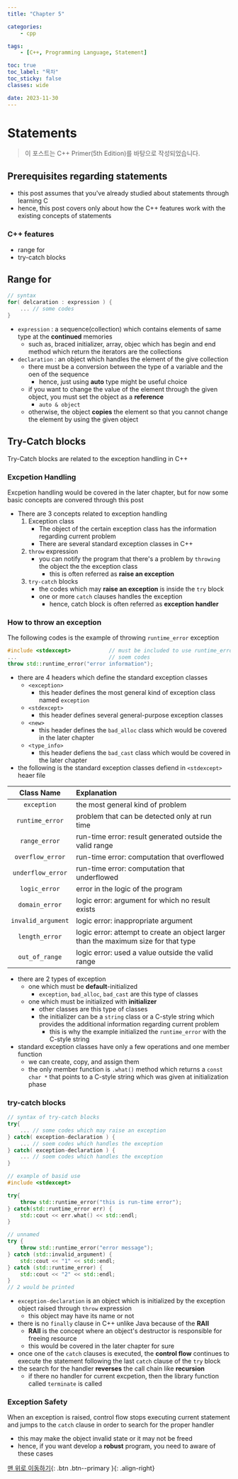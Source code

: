 ```yaml
---
title: "Chapter 5"

categories:
    - cpp

tags:
    - [C++, Programming Language, Statement]

toc: true
toc_label: "목차"
toc_sticky: false
classes: wide

date: 2023-11-30
---
```


# Statements

> 이 포스트는 C++ Primer(5th Edition)를 바탕으로 작성되었습니다.

## Prerequisites regarding statements
- this post assumes that you've already studied about statements through learning C
- hence, this post covers only about how the C++ features work with the existing concepts of statements 

### C++ features
- range for
- try-catch blocks

## Range for
```c++
// syntax
for( delcaration : expression ) {
    ... // some codes
} 
```
- `expression` : a sequence(collection) which contains elements of same type at the **continued** memories
    * such as, braced initializer, array, objec which has begin and end method which return the iterators are the collections
- `declaration` : an object which handles the element of the give collection
    * there must be a conversion between the type of a variable and the oen of the sequence
        + hence, just using **auto** type might be useful choice
    * if you want to change the value of the element through the given object, you must set the object as a **reference**
        + `auto & object`
    * otherwise, the object **copies** the element so that you cannot change the element by using the given object
    
## Try-Catch blocks
Try-Catch blocks are related to the exception handling in C++

### Excpetion Handling
Excpetion handling would be covered in the later chapter, but for now some basic concepts are convered through this post
- There are 3 concepts related to exception handling
    1. Exception class
        + The object of the certain exception class has the information regarding current problem
        + There are several standard exception classes in C++
    2. `throw` expression
        + you can notify the program that there's a problem by `throwing` the object the the exception class
            * this is often referred as **raise an exception**
    3. `try-catch` blocks
        + the codes which may **raise an exception** is inside the `try` block
        + one or more `catch` clauses handles the exception
            * hence, catch block is often referred as **exception handler**

### How to throw an exception
The following codes is the example of throwing `runtime_error` exception
```c++
#include <stdexcept>            // must be included to use runtime_error class
...                             // soem codes
throw std::runtime_error("error information");
```
- there are 4 headers which define the standard exception classes
    * `<exception>`
        + this header defines the most general kind of exception class named `exception`
    * `<stdexcept>`
        + this header defines several general-purpose exception classes
    * `<new>`
        + this header defines the `bad_alloc` class which would be covered in the later chapter
    *  `<type_info>`
        + this header defiens the `bad_cast` class  which would be covered in the later chapter
- the following is the standard exception classes defiend in `<stdexcept>` heaer file

|Class Name|Explanation|
|:---:|:---|
|`exception`|the most general kind of problem|
|`runtime_error`|problem that can be detected only at run time|
|`range_error`|run-time error: result generated outside the valid range|
|`overflow_error`|run-time error: computation that overflowed|
|`underflow_error`|run-time error: computation that underflowed|
|`logic_error`|error in the logic of the program|
|`domain_error`|logic error: argument for which no result exists|
|`invalid_argument`|logic error: inappropriate argument|
|`length_error`|logic error: attempt to create an object larger than the maximum size for that type|
|`out_of_range`|logic error: used a value outside the valid range|

- there are 2 types of exception
    * one which must be **default**-initialized
        + `exception`, `bad_alloc`, `bad_cast` are this type of classes
    * one which must be initialized with **initializer**
        + other classes are this type of classes
        + the initializer can be a `string` class or a C-style string which provides the additional information regarding current problem
            - this is why the example initialized the `runtime_error` with the C-style string
- standard exception classes have only a few operations and one member function
    * we can create, copy, and assign them
    * the only member function is `.what()` method which returns a `const char *` that points to a C-style string which was given at initialization phase

### try-catch blocks
```c++
// syntax of try-catch blocks
try{
    ... // some codes which may raise an exception
} catch( exception-declaration ) {
    ... // soem codes which handles the exception
} catch( exception-declaration ) {
    ... // soem codes which handles the exception
}

// example of basid use
#include <stdexcept>

try{
    throw std::runtime_error("this is run-time error");
} catch(std::runtime_error err) {
    std::cout << err.what() << std::endl;
}

// unnamed
try {
    throw std::runtime_error("error message");
} catch (std::invalid_argument) {
    std::cout << "1" << std::endl;
} catch (std::runtime_error) {
    std::cout << "2" << std::endl;
}
// 2 would be printed
```
- `exception-declaration` is an object which is initialized by the exception object raised through `throw` expression 
    * this object may have its name or not
- there is no `finally` clause in C++ unlike Java because of the **RAII**
    * **RAII** is the concept where an object's destructor is responsible for freeing resource
    * this would be covered in the later chapter for sure
- once one of the `catch` clauses is executed, the **control flow** continues to execute the statement following the last `catch` clause of the `try` block
- the search for the handler **reverses** the call chain like **recursion**
    * if there no handler for current excpetion, then the library function called `terminate` is called

### Exception Safety
When an exception is raised, control flow stops executing current statement and jumps to the `catch` clause in order to search for the proper handler
- this may make the object invalid state or it may not be freed
- hence, if you want develop a **robust** program, you need to aware of these cases

[맨 위로 이동하기](#){: .btn .btn--primary }{: .align-right}